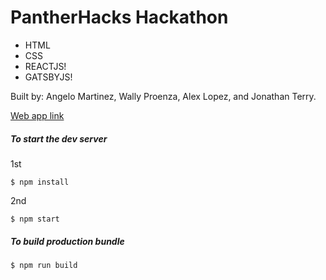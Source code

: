 # PantherHacks Hackathon

- HTML
- CSS
- REACTJS!
- GATSBYJS!

Built by: Angelo Martinez, Wally Proenza, Alex Lopez, and Jonathan Terry.

[Web app link](https://printmd-703e7.web.app/)

##### To start the dev server

1st

```
$ npm install
```

2nd

```
$ npm start
```

##### To build production bundle

```
$ npm run build
```

